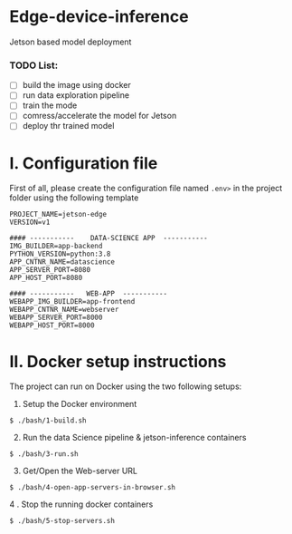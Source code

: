 # Edge-device-inference

Jetson based model deployment

### TODO List:

- [ ] build the image using docker
- [ ] run data exploration pipeline
- [ ] train the mode
- [ ] comress/accelerate the model for Jetson
- [ ] deploy thr trained model

# I. Configuration file

First of all, please create the configuration file named `.env>` in the project folder using the following template

```
PROJECT_NAME=jetson-edge
VERSION=v1

#### -----------    DATA-SCIENCE APP  -----------
IMG_BUILDER=app-backend
PYTHON_VERSION=python:3.8
APP_CNTNR_NAME=datascience
APP_SERVER_PORT=8080
APP_HOST_PORT=8080

#### -----------   WEB-APP  -----------
WEBAPP_IMG_BUILDER=app-frontend
WEBAPP_CNTNR_NAME=webserver
WEBAPP_SERVER_PORT=8000
WEBAPP_HOST_PORT=8000

```

# II. Docker setup instructions

The project can run on Docker using the two following setups:

1. Setup the Docker environment

```
$ ./bash/1-build.sh
```

2. Run the data Science pipeline & jetson-inference containers

```
$ ./bash/3-run.sh
```

3. Get/Open the Web-server URL

```
$ ./bash/4-open-app-servers-in-browser.sh
```

4 . Stop the running docker containers

```
$ ./bash/5-stop-servers.sh
```
